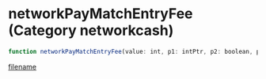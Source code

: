 # networkPayMatchEntryFee (Category networkcash)

```js
function networkPayMatchEntryFee(value: int, p1: intPtr, p2: boolean, p3: boolean): Array
```

[filename](networkPayMatchEntryFee_m.md ':include')